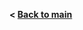 **< [Back to main](index.md)**

<!---

<**[Jonathan Shapiro](Shapiro/shapiro.md)**

**[Lilypond](lilypond/lilypond.md)**

**[BACH Library and OpenMusic](bachom/bachom.md)**>